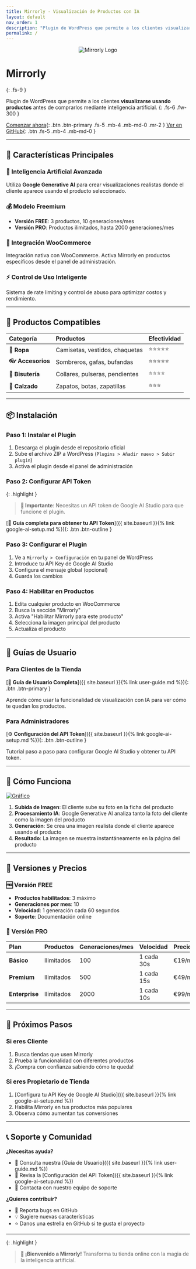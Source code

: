 ```yaml
---
title: Mirrorly - Visualización de Productos con IA
layout: default
nav_order: 1
description: "Plugin de WordPress que permite a los clientes visualizarse usando productos antes de comprarlos mediante inteligencia artificial"
permalink: /
---
```


<div align="center">
  <img src="logo.png" alt="Mirrorly Logo" class="main-logo">
</div>

# Mirrorly
{: .fs-9 }

Plugin de WordPress que permite a los clientes **visualizarse usando productos** antes de comprarlos mediante inteligencia artificial.
{: .fs-6 .fw-300 }

[Comenzar ahora](#instalación){: .btn .btn-primary .fs-5 .mb-4 .mb-md-0 .mr-2 }
[Ver en GitHub](https://github.com/MrViSiOn/mirrorly-docs){: .btn .fs-5 .mb-4 .mb-md-0 }

---

## 🚀 Características Principales

### 🤖 Inteligencia Artificial Avanzada
Utiliza **Google Generative AI** para crear visualizaciones realistas donde el cliente aparece usando el producto seleccionado.

### 💰 Modelo Freemium
- **Versión FREE**: 3 productos, 10 generaciones/mes
- **Versión PRO**: Productos ilimitados, hasta 2000 generaciones/mes

### 🛒 Integración WooCommerce
Integración nativa con WooCommerce. Activa Mirrorly en productos específicos desde el panel de administración.

### ⚡ Control de Uso Inteligente
Sistema de rate limiting y control de abuso para optimizar costos y rendimiento.

---

## 🎯 Productos Compatibles

| Categoría | Productos | Efectividad |
|:----------|:----------|:------------|
| **👕 Ropa** | Camisetas, vestidos, chaquetas | ⭐⭐⭐⭐⭐ |
| **👓 Accesorios** | Sombreros, gafas, bufandas | ⭐⭐⭐⭐⭐ |
| **💍 Bisutería** | Collares, pulseras, pendientes | ⭐⭐⭐⭐ |
| **👟 Calzado** | Zapatos, botas, zapatillas | ⭐⭐⭐ |

---

## 📦 Instalación

### Paso 1: Instalar el Plugin

1. Descarga el plugin desde el repositorio oficial
2. Sube el archivo ZIP a WordPress (`Plugins > Añadir nuevo > Subir plugin`)
3. Activa el plugin desde el panel de administración

### Paso 2: Configurar API Token

{: .highlight }
> **🔑 Importante**: Necesitas un API token de Google AI Studio para que funcione el plugin.

[📖 **Guía completa para obtener tu API Token**]({{ site.baseurl }}{% link google-ai-setup.md %}){: .btn .btn-outline }

### Paso 3: Configurar el Plugin

1. Ve a `Mirrorly > Configuración` en tu panel de WordPress
2. Introduce tu API Key de Google AI Studio
3. Configura el mensaje global (opcional)
4. Guarda los cambios

### Paso 4: Habilitar en Productos

1. Edita cualquier producto en WooCommerce
2. Busca la sección "Mirrorly"
3. Activa "Habilitar Mirrorly para este producto"
4. Selecciona la imagen principal del producto
5. Actualiza el producto

---

## 📖 Guías de Usuario

### Para Clientes de la Tienda
[📱 **Guía de Usuario Completa**]({{ site.baseurl }}{% link user-guide.md %}){: .btn .btn-primary }

Aprende cómo usar la funcionalidad de visualización con IA para ver cómo te quedan los productos.

### Para Administradores
[⚙️ **Configuración del API Token**]({{ site.baseurl }}{% link google-ai-setup.md %}){: .btn .btn-outline }

Tutorial paso a paso para configurar Google AI Studio y obtener tu API token.

---

## 🔧 Cómo Funciona

[![Gráfico](/assets/images/como-funciona-2025-10-04-111056.png)](/assets/images/como-funciona-2025-10-04-111056.png)

1. **Subida de Imagen**: El cliente sube su foto en la ficha del producto
2. **Procesamiento IA**: Google Generative AI analiza tanto la foto del cliente como la imagen del producto
3. **Generación**: Se crea una imagen realista donde el cliente aparece usando el producto
4. **Resultado**: La imagen se muestra instantáneamente en la página del producto

---

## 💎 Versiones y Precios

### 🆓 Versión FREE
- **Productos habilitados**: 3 máximo
- **Generaciones por mes**: 10
- **Velocidad**: 1 generación cada 60 segundos
- **Soporte**: Documentación online

### 💼 Versión PRO

| Plan | Productos | Generaciones/mes | Velocidad | Precio |
|:-----|:----------|:-----------------|:----------|:-------|
| **Básico** | Ilimitados | 100 | 1 cada 30s | €19/mes |
| **Premium** | Ilimitados | 500 | 1 cada 15s | €49/mes |
| **Enterprise** | Ilimitados | 2000 | 1 cada 10s | €99/mes |

---

## 🚀 Próximos Pasos

### Si eres Cliente
1. Busca tiendas que usen Mirrorly
2. Prueba la funcionalidad con diferentes productos
3. ¡Compra con confianza sabiendo cómo te queda!

### Si eres Propietario de Tienda
1. [Configura tu API Key de Google AI Studio]({{ site.baseurl }}{% link google-ai-setup.md %})
2. Habilita Mirrorly en tus productos más populares
3. Observa cómo aumentan tus conversiones

---

## 📞 Soporte y Comunidad

**¿Necesitas ayuda?**
- 📖 Consulta nuestra [Guía de Usuario]({{ site.baseurl }}{% link user-guide.md %})
- 🔧 Revisa la [Configuración del API Token]({{ site.baseurl }}{% link google-ai-setup.md %})
- 💬 Contacta con nuestro equipo de soporte

**¿Quieres contribuir?**
- 🐛 Reporta bugs en GitHub
- 💡 Sugiere nuevas características
- ⭐ Danos una estrella en GitHub si te gusta el proyecto

---

{: .highlight }
> **🎉 ¡Bienvenido a Mirrorly!** Transforma tu tienda online con la magia de la inteligencia artificial.
